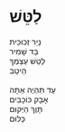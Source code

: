 # לַטֵּשׁ

נְיַר זְכוּכִית\
בַּד שָׁמִיר\
לַטֵּשׁ עַצְמְךָ\
הֵיטֵב\
\
עַד תִּהְיֶה אַתָּה\
אָבָק כּוֹכָבִים\
תָּוֶךְ הַיְּקוּם\
כְּלוּם
